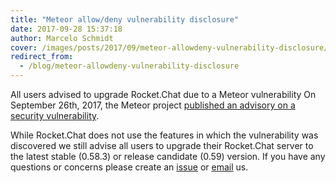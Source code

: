 ```yaml
---
title: "Meteor allow/deny vulnerability disclosure"
date: 2017-09-28 15:37:18
author: Marcelo Schmidt
cover: /images/posts/2017/09/meteor-allowdeny-vulnerability-disclosure/og-image-logo.png
redirect_from:
  - /blog/meteor-allowdeny-vulnerability-disclosure
---
```


All users advised to upgrade Rocket.Chat due to a Meteor vulnerability On September 26th, 2017, the Meteor project <a href="https://blog.meteor.com/meteor-allow-deny-vulnerability-disclosure-baf398f47b25" target="_blank">published an advisory on a security
vulnerability</a>.&nbsp;

While Rocket.Chat does not use the features in which the vulnerability was discovered we still advise all users to upgrade their Rocket.Chat server to the latest stable (0.58.3) or release candidate (0.59) version. If you have any questions or concerns please create an <a href="https://github.com/RocketChat/Rocket.Chat/issues" target="_blank">issue</a> or <a href="mailto:security@rocket.chat">email</a> us.
